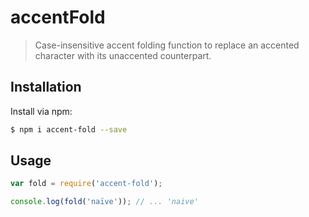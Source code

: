 # accentFold
> Case-insensitive accent folding function to replace an accented character with its unaccented counterpart.


## Installation
Install via npm:

```sh
$ npm i accent-fold --save
```

## Usage
```javascript
var fold = require('accent-fold');

console.log(fold('naïve')); // ... 'naive'
```
